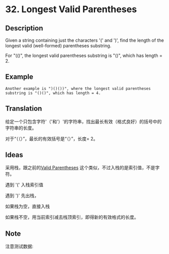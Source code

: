 # 32. Longest Valid Parentheses
## Description
Given a string containing just the characters '(' and ')', find the length of the longest valid (well-formed) parentheses substring.

For "(()", the longest valid parentheses substring is "()", which has length = 2.

## Example
```$xslt
Another example is ")()())", where the longest valid parentheses substring is "()()", which has length = 4.

```
## Translation

给定一个只包含字符'（'和'）'的字符串，找出最长有效（格式良好）的括号中的字符串的长度。 

对于“（（）”，最长的有效括号是“（）”，长度= 2。
## Ideas
采用栈，跟之前的[Valid Parentheses](./src/com/leetcode/problems/ValidParentheses.md) 这个类似，不过入栈的是索引值，不是字符。

遇到 '(' 入栈索引值

遇到 ')' 先出栈，

如果栈为空，直接入栈

如果栈不空，用当前索引减去栈顶索引，即得新的有效格式的长度。

## Note
注意测试数据:

```$xslt

``` 